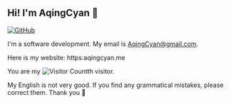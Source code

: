 ## Hi! I'm AqingCyan 👋

[![GitHub](https://img.shields.io/badge/dynamic/json?logo=github&label=GitHub&labelColor=495867&color=495867&query=%24.data.totalSubs&url=https%3A%2F%2Fapi.spencerwoo.com%2Fsubstats%2F%3Fsource%3Dgithub%26queryKey%3DAqingCyan&style=for-the-badge)](https://github.com/AqingCyan)

I'm a software development. My email is AqingCyan@gmail.com.

Here is my website: https:aqingcyan.me

You are my ![Visitor Count](https://profile-counter.glitch.me/AqingCyan/count.svg)th visitor.

My English is not very good. If you find any grammatical mistakes, please correct them. Thank you 🥰

